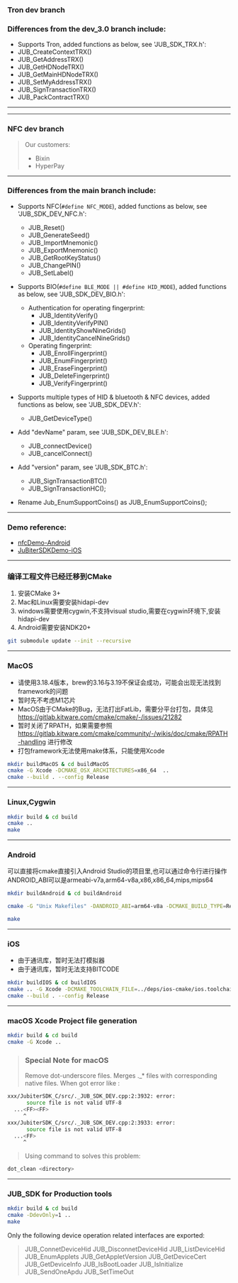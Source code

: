 ### Tron dev branch
### Differences from the dev_3.0 branch include:
+ Supports Tron, added functions as below, see 'JUB_SDK_TRX.h':
 + JUB_CreateContextTRX()
 + JUB_GetAddressTRX()
 + JUB_GetHDNodeTRX()
 + JUB_GetMainHDNodeTRX()
 + JUB_SetMyAddressTRX()
 + JUB_SignTransactionTRX()
 + JUB_PackContractTRX()
---
---
### NFC dev branch
> Our customers:
> - Bixin
> - HyperPay
---
### Differences from the main branch include:
+ Supports NFC(`#define NFC_MODE`), added functions as below, see 'JUB_SDK_DEV_NFC.h':
  + JUB_Reset()
  + JUB_GenerateSeed()
  + JUB_ImportMnemonic()
  + JUB_ExportMnemonic()
  + JUB_GetRootKeyStatus()
  + JUB_ChangePIN()
  + JUB_SetLabel()

+ Supports BIO(`#define BLE_MODE || #define HID_MODE`), added functions as below, see 'JUB_SDK_DEV_BIO.h':
  + Authentication for operating fingerprint:
    + JUB_IdentityVerify()
    + JUB_IdentityVerifyPIN()
    + JUB_IdentityShowNineGrids()
    + JUB_IdentityCancelNineGrids()
  + Operating fingerprint:
    + JUB_EnrollFingerprint()
    + JUB_EnumFingerprint()
    + JUB_EraseFingerprint()
    + JUB_DeleteFingerprint()
    + JUB_VerifyFingerprint()

+ Supports multiple types of HID & bluetooth & NFC devices, added functions as below, see 'JUB_SDK_DEV.h':
  + JUB_GetDeviceType()

+ Add "devName" param, see 'JUB_SDK_DEV_BLE.h':
  + JUB_connectDevice()
  + JUB_cancelConnect()

+ Add "version" param, see 'JUB_SDK_BTC.h':
  + JUB_SignTransactionBTC()
  + JUB_SignTransactionHC();
+ Rename Jub_EnumSupportCoins() as JUB_EnumSupportCoins();
---
### Demo reference:
+ [nfcDemo-Android](https://github.com/JubiterWallet/nfcDemo-Android)
+ [JuBiterSDKDemo-iOS](https://github.com/JubiterWallet/JuBiterSDKDemo-iOS)
---
### **编译工程文件已经迁移到CMake**
1.  安装CMake 3+
2.  Mac和Linux需要安装hidapi-dev
3.  windows需要使用cygwin,不支持visual studio,需要在cygwin环境下,安装hidapi-dev
4.  Android需要安装NDK20+

```bash
git submodule update --init --recursive
```
---
### **MacOS**
+ 请使用3.18.4版本，brew的3.16与3.19不保证会成功，可能会出现无法找到framework的问题
+ 暂时先不考虑M1芯片
+ MacOS由于CMake的Bug，无法打出FatLib，需要分平台打包，具体见 https://gitlab.kitware.com/cmake/cmake/-/issues/21282
+ 暂时关闭了RPATH，如果需要参照 https://gitlab.kitware.com/cmake/community/-/wikis/doc/cmake/RPATH-handling 进行修改
+ 打包framework无法使用make体系，只能使用Xcode
```bash
mkdir buildMacOS & cd buildMacOS
cmake -G Xcode -DCMAKE_OSX_ARCHITECTURES=x86_64  ..
cmake --build . --config Release  
```
---
### **Linux,Cygwin**
```bash
mkdir build & cd build
cmake ..
make
```
---
### **Android**
可以直接将cmake直接引入Android Studio的项目里,也可以通过命令行进行操作
ANDROID_ABI可以是armeabi-v7a,arm64-v8a,x86,x86_64,mips,mips64
```bash
mkdir buildAndroid & cd buildAndroid

cmake -G "Unix Makefiles" -DANDROID_ABI=arm64-v8a -DCMAKE_BUILD_TYPE=Release -DANDROID_STL=c++_static -DCMAKE_TOOLCHAIN_FILE=/path/to/sdk/ndk-bundle/build/cmake/android.toolchain.cmake ..

make
```
---
### **iOS**

+ 由于通讯库，暂时无法打模拟器
+ 由于通讯库，暂时无法支持BITCODE
```bash
mkdir buildIOS & cd buildIOS
cmake .. -G Xcode -DCMAKE_TOOLCHAIN_FILE=../deps/ios-cmake/ios.toolchain.cmake -DENABLE_BITCODE=0 -DPLATFORM=OS64
cmake --build . --config Release  
```

---
### **macOS Xcode Project file generation**
```bash
mkdir build & cd build
cmake -G Xcode ..
```

> ### Special Note for macOS
> Remove dot-underscore files. Merges ._* files with corresponding native files.
> When got error like :
```bash
xxx/JubiterSDK_C/src/._JUB_SDK_DEV.cpp:2:3932: error: 
      source file is not valid UTF-8
  ...<FF><FF>
     ^
xxx/JubiterSDK_C/src/._JUB_SDK_DEV.cpp:2:3933: error: 
      source file is not valid UTF-8
  ...<FF>
     ^
```
> Using command to solves this problem:
```bash
dot_clean <directory>
```
---
### **JUB_SDK for Production tools**
```bash
mkdir build & cd build
cmake -DdevOnly=1 ..
make
```
Only the following device operation related interfaces are exported:
> JUB_ConnetDeviceHid
> JUB_DisconnetDeviceHid
> JUB_ListDeviceHid
> JUB_EnumApplets
> JUB_GetAppletVersion
> JUB_GetDeviceCert
> JUB_GetDeviceInfo
> JUB_IsBootLoader
> JUB_IsInitialize
> JUB_SendOneApdu
> JUB_SetTimeOut
